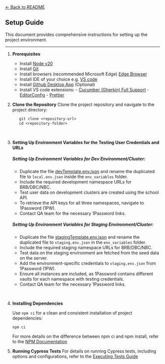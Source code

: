 [← Back to README](../README.md)

## Setup Guide

This document provides comprehensive instructions for setting up the project environment.

---

1. **Prerequisites**
   <br>

   - Install [Node v20](https://nodejs.org/dist/)
   - Install [Git](https://git-scm.com/downloads)
   - Install browsers (recommended Microsoft Edge) [Edge Browser](https://www.microsoft.com/de-de/edge/download?form=MA13FJ)
   - Install IDE of your choice e.g. [VS code](https://code.visualstudio.com/download)
   - Install [Github Desktop App](https://desktop.github.com/) (Optional)
   - Install VS code extensions: - [Cucumber (Gherkin) Full Support](https://marketplace.visualstudio.com/items?itemName=alexkrechik.cucumberautocomplete) - [EditorConfig](https://marketplace.visualstudio.com/items?itemName=EditorConfig.EditorConfig) - [Prettier](https://marketplace.visualstudio.com/items?itemName=esbenp.prettier-vscode)
     <br>

2. **Clone the Repository**
   Clone the project repository and navigate to the project directory:
   <br>

   ```txt
      git clone <repository-url>
      cd <repository-folder>
   ```

   <br>

3. **Setting Up Environment Variables for the Testing User Credentials and URLs**
   <br>

   ##### Setting Up Environment Variables for Dev Environment/Cluster:

   - Duplicate the file [devTemplate.env.json](../env_variables/devTemplate.env.json) and rename the duplicated file to `local.env.json` inside the `env_variables` folder.
   - Include the required development namespace URLs for BRB/DBC/NBC.
   - Test user data on development clusters are created using the school API.
   - To retrieve the API keys for all three namespaces, navigate to 1Password (1PW).
   - Contact QA team for the necessary 1Password links.

   ##### Setting Up Environment Variables for Staging Environment/Cluster:

   - Duplicate the file [stagingTemplate.env.json](../env_variables/stagingTemplate.env.json) and rename the duplicated file to `staging.env.json` in the `env_variables` folder.
   - Include the required staging namespace URLs for BRB/DBC/NBC.
   - Test data on the staging environment are fetched from the seed data on the server.
   - Add the environment-specific credentials to `staging.env.json` from 1Password (1PW).
   - Ensure all instances are included, as 1Password contains different vaults for each namespace with testing credentials.
   - Contact QA team for the necessary 1Password links.

<br>

4. **Installing Dependencies**

   Use `npm ci` for a clean and consistent installation of project dependencies:
   <br>

   ```txt
   npm ci
   ```

   For more details on the difference between npm ci and npm install, refer to the [NPM Documentation](https://docs.npmjs.com/cli/v10/commands/npm-ci)
   <br>

5. **Running Cypress Tests**
   For details on running Cypress tests, including options and configurations, refer to the [Executing Tests Guide](executing_tests_guide.md)
